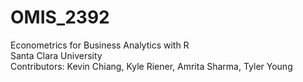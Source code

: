 # OMIS_2392
Econometrics for Business Analytics with R <br />
Santa Clara University<br />
Contributors: Kevin Chiang, Kyle Riener, Amrita Sharma, Tyler Young
